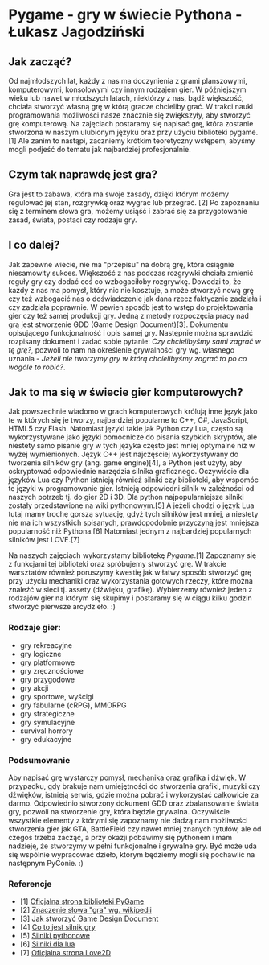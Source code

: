 # Pygame - gry w świecie Pythona - Łukasz Jagodziński

## Jak zacząć?

Od najmłodszych lat, każdy z nas ma doczynienia z grami planszowymi, komputerowymi, konsolowymi czy innym rodzajem gier.
W późniejszym wieku lub nawet w młodszych latach, niektórzy z nas, bądź większość, chciała stworzyć własną grę w którą
gracze chcieliby grać. W trakci nauki programowania możliwości nasze znacznie się zwiększyły, aby stworzyć grę komputerową.
Na zajęciach postaramy się napisać grę, która zostanie stworzona w naszym ulubionym języku oraz przy użyciu biblioteki pygame.[1]
Ale zanim to nastąpi, zaczniemy krótkim teoretyczny wstępem, abyśmy mogli podjeść do tematu jak najbardziej profesjonalnie.

## Czym tak naprawdę jest gra?

Gra jest to zabawa, która ma swoje zasady, dzięki którym możemy regulować jej stan, rozgrywkę oraz wygrać lub przegrać. [2]
Po zapoznaniu się z terminem słowa gra, możemy usiąść i zabrać się za przygotowanie zasad, świata, postaci czy rodzaju gry.

## I co dalej?

Jak zapewne wiecie, nie ma "przepisu" na dobrą grę, która osiągnie niesamowity sukces. Większość z nas podczas rozgrywki
chciała zmienić reguły gry czy dodać coś co wzbogaciłoby rozgrywkę. Dowodzi to, że każdy z nas ma pomysł, który nic nie kosztuje, 
a może stworzyć nową grę czy też wzbogacić nas o doświadczenie jak dana rzecz faktycznie zadziała i czy zadziała poprawnie.
W pewien sposób jest to wstęp do projektowania gier czy też samej produkcji gry. Jedną z metody rozpoczęcia pracy nad grą jest
stworzenie GDD (Game Design Document)[3]. Dokumentu opisującego funkcjonalność i opis samej gry. Następnie można sprawdzić
rozpisany dokument i zadać sobie pytanie: *Czy chcielibyśmy sami zagrać w tę grę?*, pozwoli to nam na określenie grywalności gry wg.
własnego uznania - *Jeżeli nie tworzymy gry w którą chcielibyśmy zagrać to po co wogóle to robić?*.

## Jak to ma się w świecie gier komputerowych?

Jak powszechnie wiadomo w grach komputerowych królują inne język jako te w których się je tworzy, najbardziej popularne to C++, C#, JavaScript, HTML5 
czy Flash. Natomiast języki takie jak Python czy Lua, często są wykorzystywane jako języki pomocnicze do pisania szybkich skryptów, ale niestety samo 
pisanie gry w tych języka często jest mniej optymalne niż w wyżej wymienionych. Język C++ jest najczęściej wykorzystywany do tworzenia silników gry 
(ang. game engine)[4], a Python jest użyty, aby oskryptować odpowiednie narzędzia silnika graficznego. Oczywiście dla języków Lua czy Python istnieją również silniki 
czy biblioteki, aby wspomóc te języki w programowanie gier. Istnieją odpowiedni silnik w zależności od naszych potrzeb tj. do gier 2D i 3D.
Dla python najpopularniejsze silniki zostały przedstawione na wiki pythonowym.[5] A jeżeli chodzi o język Lua tutaj mamy trochę gorszą sytuację, gdyż tych 
silników jest mniej, a niestety nie ma ich wszystkich spisanych, prawdopodobnie przyczyną jest mniejsza popularność niż Pythona.[6] Natomiast jednym z 
najbardziej popularnych silników jest LOVE.[7]

Na naszych zajęciach wykorzystamy bibliotekę *Pygame*.[1] Zapoznamy się z funkcjami tej biblioteki oraz spróbujemy stworzyć grę.
W trakcie warsztatów również poruszymy kwestię jak w łatwy sposób stworzyć grę przy użyciu mechaniki oraz wykorzystania gotowych rzeczy, które
można znaleźć w sieci tj. assety (dźwięku, grafikę). Wybierzemy również jeden z rodzajów gier na którym się skupimy i postaramy się w ciągu
kilku godzin stworzyć pierwsze arcydzieło. :)

### Rodzaje gier:
* gry rekreacyjne
* gry logiczne
* gry platformowe
* gry zręcznościowe
* gry przygodowe
* gry akcji
* gry sportowe, wyścigi
* gry fabularne (cRPG), MMORPG
* gry strategiczne
* gry symulacyjne
* survival horrory
* gry edukacyjne

### Podsumowanie

Aby napisać grę wystarczy pomysł, mechanika oraz grafika i dźwięk. W przypadku, gdy brakuje nam umiejętności do stworzenia grafiki, muzyki czy dźwięków,
istnieją serwis, gdzie można pobrać i wykorzystać całkowicie za darmo. Odpowiednio stworzony dokument GDD oraz zbalansowanie świata gry, pozwoli na 
stworzenie gry, która będzie grywalna. Oczywiście wszystkie elementy z którymi się zapoznamy nie dadzą nam możliwości stworzenia gier jak GTA, BattleField
czy nawet mniej znanych tytułów, ale od czegoś trzeba zacząć, a przy okazji pobawimy się pythonem i mam nadzieję, że stworzymy w pełni funkcjonalne i grywalne
gry. Być może uda się wspólnie wypracować dzieło, którym będziemy mogli się pochawlić na następnym PyConie. :)

### Referencje

* [1] [Oficjalna strona biblioteki PyGame](http://www.pygame.org/)
* [2] [Znaczenie słowa "gra" wg. wikipedii](http://pl.wikipedia.org/wiki/Gra)
* [3] [Jak stworzyć Game Design Document](http://www.gamasutra.com/view/feature/131632/creating_a_great_design_document.php)
* [4] [Co to jest silnik gry](http://en.wikipedia.org/wiki/Game_engine)
* [5] [Silniki pythonowe](https://wiki.python.org/moin/PythonGames)
* [6] [Silniki dla lua](http://www.gamefromscratch.com/post/2012/09/21/Battle-of-the-Lua-Game-Engines-Corona-vs-Gideros-vs-Love-vs-Moai.aspx)
* [7] [Oficjalna strona Love2D](http://love2d.org/)
